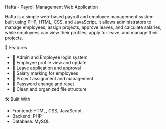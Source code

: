  Hafta - Payroll Management Web Application

Hafta is a simple web-based payroll and employee management system built using PHP, HTML, CSS, and JavaScript. It allows administrators to manage employees, assign projects, approve leaves, and calculate salaries, while employees can view their profiles, apply for leave, and manage their projects.

 🚀 Features

- 🔐 Admin and Employee login system
- 📄 Employee profile view and update
- 📝 Leave application and approval
- 🧾 Salary marking for employees
- 🧠 Project assignment and management
- 🔄 Password change and reset
- 📁 Clean and organized file structure

 🛠️ Built With

- Frontend: HTML, CSS, JavaScript
- Backend: PHP
- Database: MySQL



